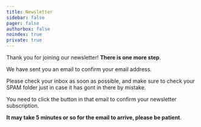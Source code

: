 ```yaml
---
title: Newsletter
sidebar: false
pager: false
authorbox: false
noindex: true
private: true
---
```


Thank you for joining our newsletter! **There is one more step**.

We have sent you an email to confirm your email address. 

Please check your inbox as soon as possible, and make sure to check your SPAM folder just in case it has gont in there by mistake.

You need to click the button in that email to confirm your newsletter subscription.

**It may take 5 minutes or so for the email to arrive, please be patient**.